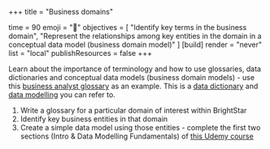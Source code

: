 +++
title = "Business domains"

time = 90
emoji = "🤖"
objectives = [
    "Identify key terms in the business domain",
    "Represent the relationships among key entities in the domain in a conceptual data model (business domain model)"
]
[build]
  render = "never"
  list = "local"
  publishResources = false
+++

Learn about the importance of terminology and how to use glossaries, data dictionaries and conceptual data models (business domain models) - use this [business analyst glossary](https://www.businessanalyststoolkit.com/business-analysis-glossary-of-terms-and-acronyms/) as an example. This is a [data dictionary](https://thebadoc.com/ba-techniques/f/defining-a-data-dictionary) and [data modelling](https://www.techtarget.com/searchdatamanagement/tip/7-data-modeling-techniques-and-concepts-for-business) you can refer to. 

1. Write a glossary for a particular domain of interest within BrightStar
2. Identify key business entities in that domain
3. Create a simple data model using those entities - complete the first two sections (Intro & Data Modelling Fundamentals) of [this Udemy course](https://codeyourfuture.udemy.com/course/mastering-data-modeling-fundamentals/)
